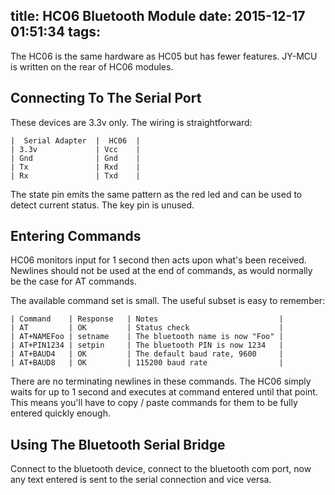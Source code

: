 title: HC06 Bluetooth Module
date: 2015-12-17 01:51:34
tags:
---
The HC06 is the same hardware as HC05 but has fewer features. JY-MCU is written on the rear of HC06
modules.

## Connecting To The Serial Port

These devices are 3.3v only. The wiring is straightforward:

    |  Serial Adapter  |  HC06  |
	| 3.3v             | Vcc    |
	| Gnd              | Gnd    |
	| Tx               | Rxd    |
	| Rx               | Txd    |

The state pin emits the same pattern as the red led and can be used to detect current status. The
key pin is unused.

## Entering Commands

HC06 monitors input for 1 second then acts upon what's been received. Newlines should not be used
at the end of commands, as would normally be the case for AT commands.

The available command set is small. The useful subset is easy to remember:

    | Command    | Response   | Notes                           |
	| AT         | OK         | Status check                    |
	| AT+NAMEFoo | setname    | The bluetooth name is now "Foo" |
	| AT+PIN1234 | setpin     | The bluetooth PIN is now 1234   |
	| AT+BAUD4   | OK         | The default baud rate, 9600     |
	| AT+BAUD8   | OK         | 115200 baud rate                |

There are no terminating newlines in these commands. The HC06 simply waits for up to 1 second
and executes at command entered until that point. This means you'll have to copy / paste commands
for them to be fully entered quickly enough.

## Using The Bluetooth Serial Bridge

Connect to the bluetooth device, connect to the bluetooth com port, now any text entered is
sent to the serial connection and vice versa.
